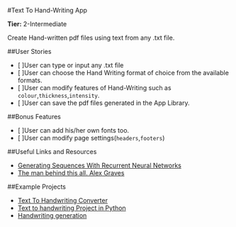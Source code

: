 #Text To Hand-Writing App

**Tier:** 2-Intermediate

Create Hand-written pdf files using text from any .txt file.

##User Stories

- [ ]User can type or input any .txt file
- [ ]User can choose the Hand Writing format of choice from the available formats.
- [ ]User can modify features of Hand-Writing such as `colour`,`thickness`,`intensity`.
- [ ]User can save the pdf files generated in the App Library.

##Bonus Features
- [ ]User can add his/her own fonts too.
- [ ]User can modify page settings(`headers`,`footers`)

##Useful Links and Resources
- [Generating Sequences With Recurrent Neural Networks](https://arxiv.org/pdf/1308.0850.pdf)
- [The man behind this all. Alex Graves](http://www.cs.toronto.edu/~graves/)

##Example Projects
- [Text To Handwriting Converter](https://texttohandwriting.com/)
- [Text to handwriting Project in Python](https://github.com/pnshiralkar/text-to-handwriting)
- [Handwriting generation](https://github.com/Grzego/handwriting-generation)
